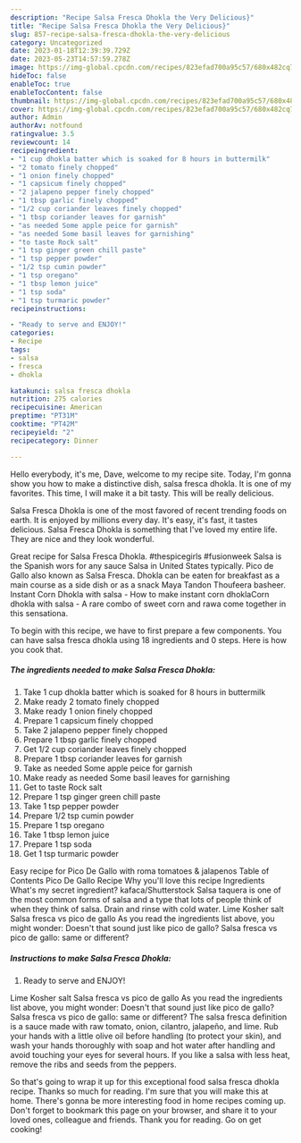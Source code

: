 ```yaml
---
description: "Recipe Salsa Fresca Dhokla the Very Delicious}"
title: "Recipe Salsa Fresca Dhokla the Very Delicious}"
slug: 857-recipe-salsa-fresca-dhokla-the-very-delicious
category: Uncategorized
date: 2023-01-18T12:39:39.729Z
date: 2023-05-23T14:57:59.278Z
image: https://img-global.cpcdn.com/recipes/823efad700a95c57/680x482cq70/salsa-fresca-dhokla-recipe-main-photo.jpg
hideToc: false
enableToc: true
enableTocContent: false
thumbnail: https://img-global.cpcdn.com/recipes/823efad700a95c57/680x482cq70/salsa-fresca-dhokla-recipe-main-photo.jpg
cover: https://img-global.cpcdn.com/recipes/823efad700a95c57/680x482cq70/salsa-fresca-dhokla-recipe-main-photo.jpg
author: Admin
authorAv: notfound
ratingvalue: 3.5
reviewcount: 14
recipeingredient:
- "1 cup dhokla batter which is soaked for 8 hours in buttermilk"
- "2 tomato finely chopped"
- "1 onion finely chopped"
- "1 capsicum finely chopped"
- "2 jalapeno pepper finely chopped"
- "1 tbsp garlic finely chopped"
- "1/2 cup coriander leaves finely chopped"
- "1 tbsp coriander leaves for garnish"
- "as needed Some apple peice for garnish"
- "as needed Some basil leaves for garnishing"
- "to taste Rock salt"
- "1 tsp ginger green chill paste"
- "1 tsp pepper powder"
- "1/2 tsp cumin powder"
- "1 tsp oregano"
- "1 tbsp lemon juice"
- "1 tsp soda"
- "1 tsp turmaric powder"
recipeinstructions:

- "Ready to serve and ENJOY!"
categories:
- Recipe
tags:
- salsa
- fresca
- dhokla

katakunci: salsa fresca dhokla 
nutrition: 275 calories
recipecuisine: American
preptime: "PT31M"
cooktime: "PT42M"
recipeyield: "2"
recipecategory: Dinner

---
```



Hello everybody, it's me, Dave, welcome to my recipe site. Today, I'm gonna show you how to make a distinctive dish, salsa fresca dhokla. It is one of my favorites. This time, I will make it a bit tasty. This will be really delicious.

Salsa Fresca Dhokla is one of the most favored of recent trending foods on earth. It is enjoyed by millions every day. It's easy, it's fast, it tastes delicious. Salsa Fresca Dhokla is something that I've loved my entire life. They are nice and they look wonderful.

Great recipe for Salsa Fresca Dhokla. #thespicegirls #fusionweek Salsa is the Spanish wors for any sauce Salsa in United States typically. Pico de Gallo also known as Salsa Fresca. Dhokla can be eaten for breakfast as a main course as a side dish or as a snack Maya Tandon Thoufeera basheer. Instant Corn Dhokla with salsa - How to make instant corn dhoklaCorn dhokla with salsa - A rare combo of sweet corn and rawa come together in this sensationa.


To begin with this recipe, we have to first prepare a few components. You can have salsa fresca dhokla using 18 ingredients and 0 steps. Here is how you cook that.

<!--inarticleads1-->

##### The ingredients needed to make Salsa Fresca Dhokla:

1. Take 1 cup dhokla batter which is soaked for 8 hours in buttermilk
1. Make ready 2 tomato finely chopped
1. Make ready 1 onion finely chopped
1. Prepare 1 capsicum finely chopped
1. Take 2 jalapeno pepper finely chopped
1. Prepare 1 tbsp garlic finely chopped
1. Get 1/2 cup coriander leaves finely chopped
1. Prepare 1 tbsp coriander leaves for garnish
1. Take as needed Some apple peice for garnish
1. Make ready as needed Some basil leaves for garnishing
1. Get to taste Rock salt
1. Prepare 1 tsp ginger green chill paste
1. Take 1 tsp pepper powder
1. Prepare 1/2 tsp cumin powder
1. Prepare 1 tsp oregano
1. Take 1 tbsp lemon juice
1. Prepare 1 tsp soda
1. Get 1 tsp turmaric powder


Easy recipe for Pico De Gallo with roma tomatoes &amp; jalapenos Table of Contents Pico De Gallo Recipe Why you&#39;ll love this recipe Ingredients What&#39;s my secret ingredient? kafaca/Shutterstock Salsa taquera is one of the most common forms of salsa and a type that lots of people think of when they think of salsa. Drain and rinse with cold water. Lime Kosher salt Salsa fresca vs pico de gallo As you read the ingredients list above, you might wonder: Doesn&#39;t that sound just like pico de gallo? Salsa fresca vs pico de gallo: same or different? 

<!--inarticleads2-->

##### Instructions to make Salsa Fresca Dhokla:


1. Ready to serve and ENJOY!

Lime Kosher salt Salsa fresca vs pico de gallo As you read the ingredients list above, you might wonder: Doesn&#39;t that sound just like pico de gallo? Salsa fresca vs pico de gallo: same or different? The salsa fresca definition is a sauce made with raw tomato, onion, cilantro, jalapeño, and lime. Rub your hands with a little olive oil before handling (to protect your skin), and wash your hands thoroughly with soap and hot water after handling and avoid touching your eyes for several hours. If you like a salsa with less heat, remove the ribs and seeds from the peppers. 

So that's going to wrap it up for this exceptional food salsa fresca dhokla recipe. Thanks so much for reading. I'm sure that you will make this at home. There's gonna be more interesting food in home recipes coming up. Don't forget to bookmark this page on your browser, and share it to your loved ones, colleague and friends. Thank you for reading. Go on get cooking!

